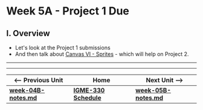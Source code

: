 # Week 5A - Project 1 Due

## I. Overview
- Let's look at the Project 1 submissions
- And then talk about [Canvas VI - Sprites](https://github.com/tonethar/IGME-330-Master/blob/master/notes/canvas-6.md) - which will help on Project 2.

<hr><hr>

| <-- Previous Unit | Home | Next Unit -->
| --- | --- | --- 
| [**week-04B-notes.md**](week-04B-notes.md)     |  [**IGME-330 Schedule**](../schedule.md) | [**week-05B-notes.md**](week-05B-notes.md)
